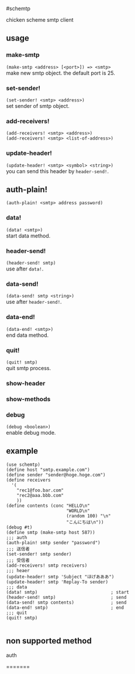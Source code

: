 #schemtp

chicken scheme smtp client

## usage

### make-smtp
`(make-smtp <address> [<port>]) => <smtp>`   
make new smtp object. the default port is 25.

### set-sender!
`(set-sender! <smtp> <address>)`  
set sender of smtp object.

### add-receivers!
`(add-receivers! <smtp> <address>)`  
`(add-receivers! <smtp> <list-of-address>)`  

### update-header!
`(update-header! <smtp> <symbol> <string>)`  
you can send this header by `header-send!`.

## auth-plain!
`(auth-plain! <smtp> address password)`  

### data!
`(data! <smtp>)`  
start data method. 

### header-send!
`(header-send! smtp)`  
use after `data!`.

### data-send!
`(data-send! smtp <string>)`  
use after `header-send!`.

### data-end!
`(data-end! <smtp>)`  
end data method.

### quit!
`(quit! smtp)`  
quit smtp process.

### show-header

### show-methods

### debug
`(debug <boolean>)`  
enable debug mode.

## example

~~~~~{.scheme}
(use schemtp)
(define host "smtp.example.com")
(define sender "sender@hoge.hoge.com")
(define receivers
  '(
    "rec1@foo.bar.com"
    "rec2@aaa.bbb.com"
    ))
(define contents (conc "HELLO\n"
                       "WORLD\n"
                       (random 100) "\n"
                       "こんにちは\n"))
(debug #t)
(define smtp (make-smtp host 587))
;;; auth
(auth-plain! smtp sender "password")
;;; 送信者
(set-sender! smtp sender)
;;; 受信者
(add-receivers! smtp receivers)
;;; heaer
(update-header! smtp 'Subject "ほげあああ")
(update-header! smtp 'Replay-To sender)
;;; data
(data! smtp)                            ; start
(header-send! smtp)                     ; send
(data-send! smtp contents)              ; send
(data-end! smtp)                        ; end
;;; quit
(quit! smtp)


~~~~~

## non supported method
auth  

=======

